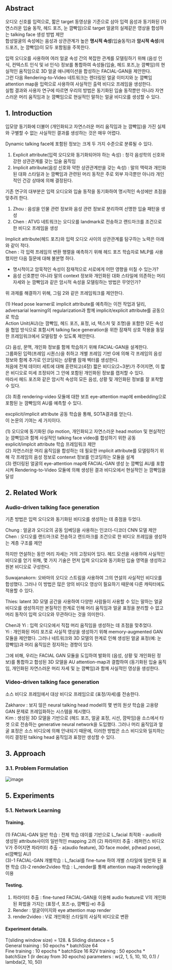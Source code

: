 ## Abstract

오디오 신호를 입력으로, 짧은 target 동영상을 기준으로 삼아 입력 음성과 동기화된 (자연스러운 입술 동작, 헤드 포즈, 눈 깜빡임)으로 target 얼굴의 실제같은 영상을 합성하는 talking face 생성 방법 제안  
합성얼굴의 속성에는 음성과 상관관계가 높은 **명시적 속성**(입술동작)과 **암시적 속성**(헤드포즈, 눈 깜빡임)이 모두 포함됨을 주목한다.  

입력 오디오를 사용하여 여러 얼굴 속성 간의 복잡한 관계를 모델링하기 위해 (음성 인식, 컨텍스트 인식 및 id 인식) 정보를 통합하여 속성들(입술, 헤드 포즈,눈 깜빡임)의 현실적인 움직임으로 3D 얼굴 애니메이션을 합성하는 FACIAL-GAN을 제안한다.  
그런 다음 Rendering-to-Video 네트워크는 렌더링된 얼굴 이미지와 눈 깜빡임 attention map을 입력으로 사용하여 사실적인 출력 비디오 프레임을 생성한다.  
실험 결과와 사용자 연구에 따르면 우리의 방법은 동기화된 입술 동작뿐만 아니라 자연스러운 머리 움직임과 눈 깜빡임으로 현실적인 말하는 얼굴 비디오를 생성할 수 있다.

## 1. Introduction

입모양 동기화에 더불어 (개인화되고 자연스러운 머리 움직임과 눈 깜빡임)을 가진 실제와 구별할 수 없는 사실적인 결과를 생성하는 것은 매우 어렵다.  

Dynamic talking face에 포함된 정보는 크게 두 가지 수준으로 분류될 수 있다.  
1) Explicit attribute(입력 오디오와 동기화되어야 하는 속성) : 청각 음성학의 신호와 강한 상관관계를 갖는 입술 움직임  
2) Implicit attribute(음성 신호와 약한 상관관계만을 갖는 속성) : 말의 맥락과 개인화된 대화 스타일과 눈 깜빡임과 관련된 머리 동작은 주로 외부 자극뿐만 아니라 개인적인 건강 상태에 의해 결정된다.  

기존 연구의 대부분은 입력 오디오와 입술 동작을 동기화하여 명시적인 속성에만 초점을 맞추려 한다.  
1) Zhou : 음성을 인물 관련 정보와 음성 관련 정보로 분리하여 선명한 입술 패턴을 생성 
2) Chen : ATVG 네트워크는 오디오를 landmark로 전송하고 랜드마크를 조건으로 한 비디오 프레임을 생성  

Implicit attribute(헤드 포즈)와 입력 오디오 사이의 상관관계를 탐구하는 노력은 아래와 같이 적다.  
Chen : 각 입력 프레임의 변환 행렬을 예측하기 위해 헤드 포즈 학습자로 MLP를 사용했지만 다음 질문에 대해 불분명 하다.  
- 명시적이고 암묵적인 속성이 잠재적으로 서로에게 어떤 영향을 미칠 수 있는가?  
- 음성 신호뿐만 아니라 말의 context 정보와 개인화된 대화 스타일에 의존하는 머리 자세와 눈 깜빡임과 같은 암시적 속성을 모델링하는 방법은 무엇인가?  

위 과제를 해결하기 위해, 그림 2와 같은 프레임워크를 제안한다.  

(1) Head pose learner로 implicit attribute를 예측하는 이전 작업과 달리, adversarial learning의 regularization과 함께 implicit/explicit attribute를 공동으로 학습  
Action Unit(AU)(눈 깜빡임, 헤드 포즈, 표정, id, 텍스처 및 조명)을 포함한 모든 속성을 협업 방식으로 포함시켜 talking face generation을 위한 잠재적 상호 작용을 동일한 프레임워크에서 모델링할 수 있도록 제안한다.  

(2) 음성, 문맥, 개인화 정보를 함께 학습하기 위해 FACIAL-GAN을 설계한다.  
그룹화된 입력(프레임 시퀀스)을 취하고 개별 프레임 기반 G에 의해 각 프레임의 음성 정보와 함께 추가로 인코딩되는 상황별 잠재 벡터를 생성한다.  
처음에 전체 데이터 세트에 대해 훈련되고(4장) 짧은 비디오(2~3분)가 주어지면, 이 짧은 비디오로 미세 조정되어 그 안에 포함된 개인화된 정보를 캡처할 수 있다.  
따라서 헤드 포즈와 같은 암시적 속성의 모든 음성, 상황 및 개인화된 정보를 잘 포착할 수 있다.  

(3) 최종 rendering-video 모듈에 대한 보조 eye-attention map에 embedding으로 포함된 눈 깜빡임의 AU를 예측할 수 있다.  

excplicit/implicit attribute 공동 학습을 통해, SOTA결과를 얻는다.  
이 논문의 기여는 세 가지이다.  

(1) 오디오에 동기화된 (lip motion, 개인화되고 자연스러운 head motion 및 현실적인 눈 깜빡임)과 함께 사실적인 talking face video를 합성하기 위한 공동 explicit/implcit attribute 학습 프레임워크 제안  
(2) 자연스러운 머리 움직임을 합성하는 데 필요한 implicit attribute를 모델링하기 위해 각 프레임의 음성 정보로 contenxt 정보를 인코딩하는 모듈을 설계  
(3) 렌더링된 얼굴의 eye-attention map에 FACIAL-GAN 생성 눈 깜빡임 AU를 포함시켜 Rendering-to-Video 모듈에 의해 생성된 결과 비디오에서 현실적인 눈 깜빡임을 달성

## 2. Related Work
### Audio-driven talking face generation

기존 방법은 입력 오디오와 동기화된 비디오를 생성하는 데 중점을 두었다.

Chung : 얼굴과 오디오의 공동 임베딩을 사용하는 인코더-디코더 CNN 모델 제안  
Chen : 오디오를 랜드마크로 전송하고 랜드마크를 조건으로 한 비디오 프레임을 생성하는 계층 구조를 제안  

하지만 연설하는 동안 머리 자세는 거의 고정되어 있다. 헤드 모션을 사용하여 사실적인 비디오를 얻기 위해, 몇 가지 기술은 먼저 입력 오디오와 동기화된 입술 영역을 생성하고 원본 비디오로 구성한다.  

Suwajanakorn: 오바마의 오디오 스트림을 사용하여 그의 연설의 사실적인 비디오를 합성했다. 그러나 이 방법은 많은 양의 비디오 영상이 필요하기 때문에 다른 캐릭터에도 적용할 수 있다.  

Thies: latent 3D 모델 공간을 사용하여 다양한 사람들이 사용할 수 있는 말하는 얼굴 비디오를 생성하지만 본질적인 한계로 인해 머리 움직임과 얼굴 표정을 분리할 수 없고 머리 동작이 입력 오디오와 무관하다는 것을 의미한다.  

Chen과 Yi : 입력 오디오에서 직접 머리 움직임을 생성하는 데 초점을 맞추었다.  
Yi : 개인화된 머리 포즈로 사실적 영상을 생성하기 위해 memory-augmented GAN 모듈을 제안했다. 그러나 네트워크와 3D 모델의 한계로 인해 생성된 얼굴 표정(예: 눈 깜빡임)과 머리 움직임은 정지하는 경향이 있다.  

그에 비해, 우리는 FACIAL GAN 모듈을 도입하여 발화의 (음성, 상황 및 개인화된 정보)를 통합하고 합성된 3D 모델을 AU attention-map과 결합하여 (동기화된 입술 움직임, 개인화된 자연스러운 머리 자세 및 눈 깜빡임)과 함께 사실적인 영상을 생성한다.

### Video-driven talking face generation

소스 비디오 프레임에서 대상 비디오 프레임으로 (표정/자세)를 전송한다.  

Zakharov : 보지 않은 neural talking head model의 몇 번의 원샷 학습을 고용량 GAN 문제로 프레임화하는 시스템을 제시했다.  
Kim : 생성된 3D 모델을 기반으로 (헤드 포즈, 얼굴 표정, 시선, 깜박임)을 소스에서 타겟 으로 전송하는 generative neural network을 도입했다. 그러나 머리 움직임과 얼굴 표정은 소스 비디오에 의해 안내되기 때문에, 이러한 방법은 소스 비디오와 일치하는 미리 결정된 talking head 움직임과 표정만 생성할 수 있다.

## 3. Approach
### 3.1. Problem Formulation

![image](https://user-images.githubusercontent.com/40943064/202851940-83e80216-f766-447b-86fa-0c58d4e20399.png)


## 5. Experiments
### 5.1. Network Learning

#### Training.
(1) FACIAL-GAN 일반 학습 : 전체 학습 데이를 기반으로 L_facial 최적화 - audio와 생성된 attribute사이의 일반적인 mapping 고려
(2) 파라미터 추출 : 레퍼런스 비디오 V가 주어지면 파라미터 추출 - a(audio feature), 3D face model, p(head pose), e(깜빡임 AU)  
(3)-1 FACIAL-GAN 개별학습 : L_facial를 fine-tune 하여 개별 스타일에 일반화 된 표현 학습
(3)-2 render2video 학습 : L_render를 통해 attention map과 redering을 이용

#### Testing.
1) 파라미터 추출 : fine-tuned FACIAL-GAN을 이용해 audio feature로 V의 개인화된 화법을 가지는 (표정-f, 포즈-p, 깜빡임-e) 추출  
2) Render    : 얼굴이미지와 eye attention map render  
3) render2video : V로 개인화된 스타일의 사실적 비디오로 변환  

#### Experiment details.
T(sliding window size) = 128. & Sliding distance = 5  
General training : 50 epochs * batchSize 64  
Fine training    : 10 epochs * batchSize 16
R2V training     : 50 epochs * batchSize 1 (lr decay from 30 epochs)
parameters : w(2, 1, 5, 10, 10, 0.1) / lambda(2, 10, 50)


